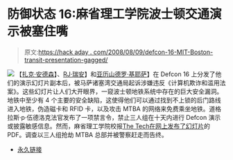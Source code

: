 # 防御状态 16:麻省理工学院波士顿交通演示被塞住嘴

> 原文:[https://hack aday . com/2008/08/09/defcon-16-MIT-Boston-transit-presentation-gagged/](https://hackaday.com/2008/08/09/defcon-16-mit-boston-transit-presentation-gagged/)

![](../Images/8455ed60ce63d51545575b9febf290df.png)
【[扎克·安德森](http://web.mit.edu/zacka/www/index.html)】、[RJ·瑞安](http://www.rustyryan.net/)】和[亚历山德罗·基耶萨](http://web.mit.edu/alexch/www/)】在 Defcon 16 上分发了他们的演示幻灯片副本后，被马萨诸塞湾交通局起诉涉嫌违反《计算机欺诈和滥用法案》。这些幻灯片让人们大开眼界，一窥波士顿地铁系统中存在的巨大安全漏洞。地铁中至少有 4 个主要的安全缺陷，这使得他们可以通过找到不上锁的后门路线进入地铁，伪造磁卡和 RFID 卡，以及攻击 MTBA 的网络来免费乘坐地铁。道格拉斯·p·伍德洛克法官发布了一项禁言令，禁止三人组在十天内进行 Defcon 演示或披露敏感信息。然而，麻省理工学院校报[The Tech](http://www-tech.mit.edu/)[在网上发布了幻灯片](http://www-tech.mit.edu/V128/N30/subway/Defcon_Presentation.pdf)的 PDF。调查以三人组抢劫 MTBA 总部并被警察赶走而告终。

*   [永久链接](http://www.eff.org/press/archives/2008/08/09)